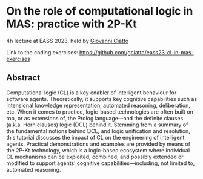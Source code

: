 # On the role of computational logic in MAS: practice with 2P-Kt

4h lecture at EASS 2023, held by [Giovanni Ciatto](mailto:giovanni.ciatto@unibo.it)

Link to the coding exercises: https://github.com/gciatto/eass23-cl-in-mas-exercises

## Abstract

Computational logic (CL) is a key enabler of intelligent behaviour for software agents. Theoretically, it supports key cognitive capabilities such as intensional knowledge representation, automated reasoning, deliberation, etc. When it comes to practice, logic-based technologies are often built on top, or as extensions of, the Prolog language—and the definite clauses (a.k.a. Horn clauses) logic (DCL) behind it. Stemming from a summary of the fundamental notions behind DCL, and logic unification and resolution, this tutorial discusses the impact of CL on the engineering of intelligent agents. Practical demonstrations and examples are provided by means of the 2P-Kt technology, which is a logic-based ecosystem where individual CL mechanisms can be exploited, combined, and possibly extended or modified to support agents’ cognitive capabilities—including, not limited to, automated reasoning.
